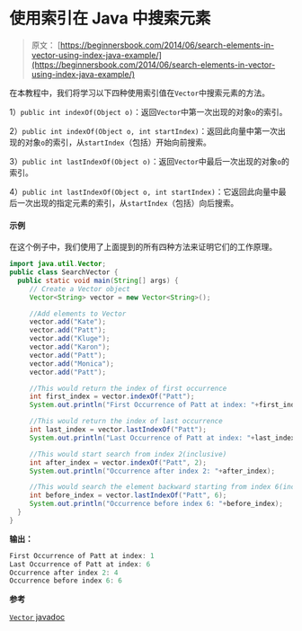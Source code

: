# 使用索引在 Java 中搜索元素

> 原文： [https://beginnersbook.com/2014/06/search-elements-in-vector-using-index-java-example/](https://beginnersbook.com/2014/06/search-elements-in-vector-using-index-java-example/)

在本教程中，我们将学习以下四种使用索引值在`Vector`中搜索元素的方法。

1）`public int indexOf(Object o)`：返回`Vector`中第一次出现的对象`o`的索引。

2）`public int indexOf(Object o, int startIndex)`：返回此向量中第一次出现的对象`o`的索引，从`startIndex`（包括）开始向前搜索。

3）`public int lastIndexOf(Object o)`：返回`Vector`中最后一次出现的对象`o`的索引。

4）`public int lastIndexOf(Object o, int startIndex)`：它返回此向量中最后一次出现的指定元素的索引，从`startIndex`（包括）向后搜索。

#### 示例

在这个例子中，我们使用了上面提到的所有四种方法来证明它们的工作原理。

```java
import java.util.Vector;
public class SearchVector {
  public static void main(String[] args) { 
     // Create a Vector object
     Vector<String> vector = new Vector<String>();

     //Add elements to Vector
     vector.add("Kate");
     vector.add("Patt");
     vector.add("Kluge");
     vector.add("Karon");
     vector.add("Patt");
     vector.add("Monica");
     vector.add("Patt");

     //This would return the index of first occurrence
     int first_index = vector.indexOf("Patt");
     System.out.println("First Occurrence of Patt at index: "+first_index);

     //This would return the index of last occurrence
     int last_index = vector.lastIndexOf("Patt");
     System.out.println("Last Occurrence of Patt at index: "+last_index);

     //This would start search from index 2(inclusive)
     int after_index = vector.indexOf("Patt", 2);
     System.out.println("Occurrence after index 2: "+after_index);

     //This would search the element backward starting from index 6(inclusive)
     int before_index = vector.lastIndexOf("Patt", 6);
     System.out.println("Occurrence before index 6: "+before_index);
  } 
}
```

**输出：**

```java
First Occurrence of Patt at index: 1
Last Occurrence of Patt at index: 6
Occurrence after index 2: 4
Occurrence before index 6: 6

```

**参考**

[`Vector` javadoc](https://docs.oracle.com/javase/7/docs/api/java/util/Vector.html "javadoc")